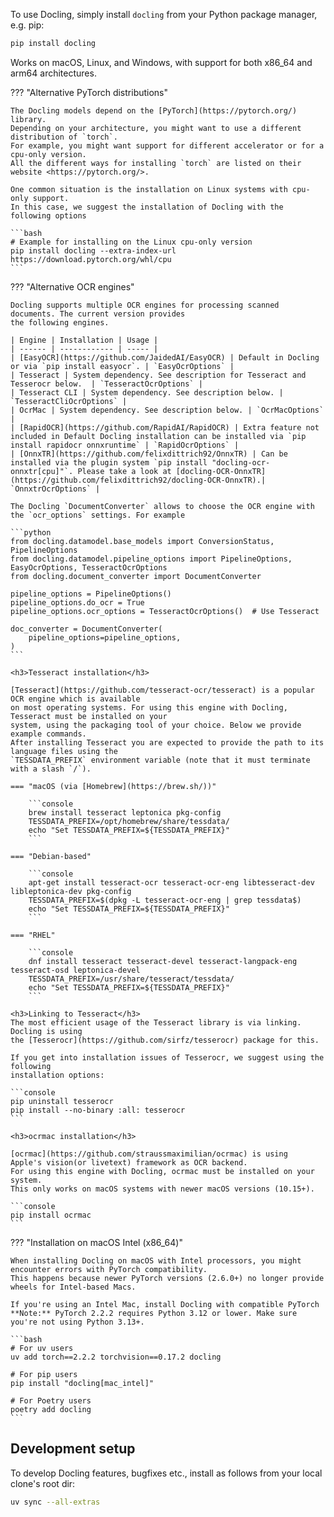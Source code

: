 To use Docling, simply install `docling` from your Python package manager, e.g. pip:
```bash
pip install docling
```

Works on macOS, Linux, and Windows, with support for both x86_64 and arm64 architectures.

??? "Alternative PyTorch distributions"

    The Docling models depend on the [PyTorch](https://pytorch.org/) library.
    Depending on your architecture, you might want to use a different distribution of `torch`.
    For example, you might want support for different accelerator or for a cpu-only version.
    All the different ways for installing `torch` are listed on their website <https://pytorch.org/>.

    One common situation is the installation on Linux systems with cpu-only support.
    In this case, we suggest the installation of Docling with the following options

    ```bash
    # Example for installing on the Linux cpu-only version
    pip install docling --extra-index-url https://download.pytorch.org/whl/cpu
    ```

??? "Alternative OCR engines"

    Docling supports multiple OCR engines for processing scanned documents. The current version provides
    the following engines.

    | Engine | Installation | Usage |
    | ------ | ------------ | ----- |
    | [EasyOCR](https://github.com/JaidedAI/EasyOCR) | Default in Docling or via `pip install easyocr`. | `EasyOcrOptions` |
    | Tesseract | System dependency. See description for Tesseract and Tesserocr below.  | `TesseractOcrOptions` |
    | Tesseract CLI | System dependency. See description below. | `TesseractCliOcrOptions` |
    | OcrMac | System dependency. See description below. | `OcrMacOptions` |
    | [RapidOCR](https://github.com/RapidAI/RapidOCR) | Extra feature not included in Default Docling installation can be installed via `pip install rapidocr onnxruntime` | `RapidOcrOptions` |
    | [OnnxTR](https://github.com/felixdittrich92/OnnxTR) | Can be installed via the plugin system `pip install "docling-ocr-onnxtr[cpu]"`. Please take a look at [docling-OCR-OnnxTR](https://github.com/felixdittrich92/docling-OCR-OnnxTR).| `OnnxtrOcrOptions` |

    The Docling `DocumentConverter` allows to choose the OCR engine with the `ocr_options` settings. For example

    ```python
    from docling.datamodel.base_models import ConversionStatus, PipelineOptions
    from docling.datamodel.pipeline_options import PipelineOptions, EasyOcrOptions, TesseractOcrOptions
    from docling.document_converter import DocumentConverter

    pipeline_options = PipelineOptions()
    pipeline_options.do_ocr = True
    pipeline_options.ocr_options = TesseractOcrOptions()  # Use Tesseract

    doc_converter = DocumentConverter(
        pipeline_options=pipeline_options,
    )
    ```

    <h3>Tesseract installation</h3>

    [Tesseract](https://github.com/tesseract-ocr/tesseract) is a popular OCR engine which is available
    on most operating systems. For using this engine with Docling, Tesseract must be installed on your
    system, using the packaging tool of your choice. Below we provide example commands.
    After installing Tesseract you are expected to provide the path to its language files using the
    `TESSDATA_PREFIX` environment variable (note that it must terminate with a slash `/`).

    === "macOS (via [Homebrew](https://brew.sh/))"

        ```console
        brew install tesseract leptonica pkg-config
        TESSDATA_PREFIX=/opt/homebrew/share/tessdata/
        echo "Set TESSDATA_PREFIX=${TESSDATA_PREFIX}"
        ```

    === "Debian-based"

        ```console
        apt-get install tesseract-ocr tesseract-ocr-eng libtesseract-dev libleptonica-dev pkg-config
        TESSDATA_PREFIX=$(dpkg -L tesseract-ocr-eng | grep tessdata$)
        echo "Set TESSDATA_PREFIX=${TESSDATA_PREFIX}"
        ```

    === "RHEL"

        ```console
        dnf install tesseract tesseract-devel tesseract-langpack-eng tesseract-osd leptonica-devel
        TESSDATA_PREFIX=/usr/share/tesseract/tessdata/
        echo "Set TESSDATA_PREFIX=${TESSDATA_PREFIX}"
        ```

    <h3>Linking to Tesseract</h3>
    The most efficient usage of the Tesseract library is via linking. Docling is using
    the [Tesserocr](https://github.com/sirfz/tesserocr) package for this.

    If you get into installation issues of Tesserocr, we suggest using the following
    installation options:

    ```console
    pip uninstall tesserocr
    pip install --no-binary :all: tesserocr
    ```

    <h3>ocrmac installation</h3>

    [ocrmac](https://github.com/straussmaximilian/ocrmac) is using
    Apple's vision(or livetext) framework as OCR backend.
    For using this engine with Docling, ocrmac must be installed on your system.
    This only works on macOS systems with newer macOS versions (10.15+).

    ```console
    pip install ocrmac
    ```

??? "Installation on macOS Intel (x86_64)"

    When installing Docling on macOS with Intel processors, you might encounter errors with PyTorch compatibility.
    This happens because newer PyTorch versions (2.6.0+) no longer provide wheels for Intel-based Macs.

    If you're using an Intel Mac, install Docling with compatible PyTorch
    **Note:** PyTorch 2.2.2 requires Python 3.12 or lower. Make sure you're not using Python 3.13+.

    ```bash
    # For uv users
    uv add torch==2.2.2 torchvision==0.17.2 docling

    # For pip users
    pip install "docling[mac_intel]"

    # For Poetry users
    poetry add docling
    ```

## Development setup

To develop Docling features, bugfixes etc., install as follows from your local clone's root dir:

```bash
uv sync --all-extras
```
